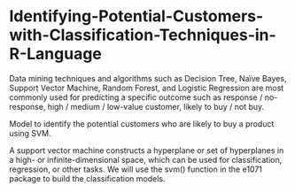 # Identifying-Potential-Customers-with-Classification-Techniques-in-R-Language

Data mining techniques and algorithms such as Decision Tree, Naïve Bayes, Support Vector Machine, Random Forest, and Logistic Regression are most commonly used for predicting a specific outcome such as response / no-response, high / medium / low-value customer, likely to buy / not buy.

Model to identify the potential customers who are likely to buy a product using SVM.

A support vector machine constructs a hyperplane or set of hyperplanes in a high- or infinite-dimensional space, which can be used for classification, regression, or other tasks. We will use the svm() function in the e1071 package to build the classification models.
